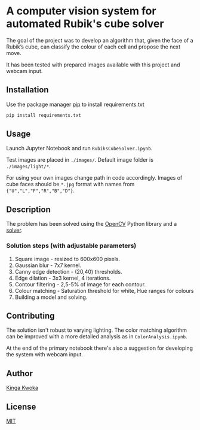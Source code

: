 # A computer vision system for automated Rubik's cube solver

The goal of the project was to develop an algorithm that, given the face of a Rubik’s cube, can classify the colour of each cell and propose the next move.

It has been tested with prepared images available with this project and webcam input.

## Installation

Use the package manager [pip](https://pip.pypa.io/en/stable/) to install requirements.txt

```bash
pip install requirements.txt
```

## Usage

Launch Jupyter Notebook and run ```RubiksCubeSolver.ipynb```.

Test images are placed in ```./images/```.
Default image folder is  ```./images/light/*```.

For using your own images change path in code accordingly. Images of cube faces should be ```*.jpg``` format with names from ```{"U","L","F","R","B","D"}```.

## Description
The problem has been solved using the [OpenCV](https://docs.opencv.org/4.2.0/) Python library and a [solver](https://github.com/pglass/cube).
### Solution steps (with adjustable parameters)
1. Square image - resized to 600x600 pixels.
2. Gaussian blur - 7x7 kernel.
3. Canny edge detection - (20,40) thresholds.
4. Edge dilation - 3x3 kernel, 4 iterations.
5. Contour filtering - 2,5-5% of image for each contour.
6. Colour matching - Saturation threshold for white, Hue ranges for colours
7. Building a model and solving.

## Contributing
The solution isn't robust to varying lighting. The color matching algorithm can be improved with a more detailed analysis as in ```ColorAnalysis.ipynb```.

At the end of the primary notebook there's also a suggestion for developing the system with webcam input.

## Author
[Kinga Kwoka](https://github.com/kzkwoka)

## License
[MIT](https://choosealicense.com/licenses/mit/)